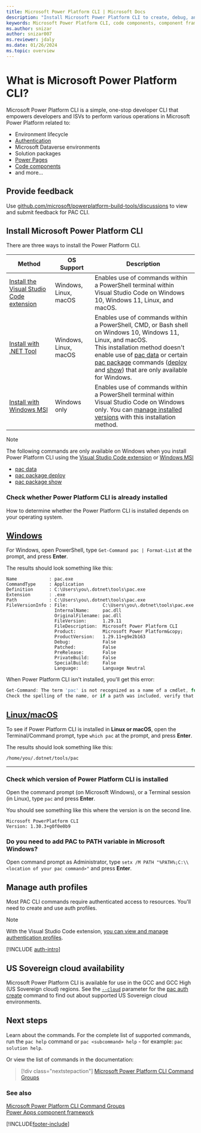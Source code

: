 ```yaml
---
title: Microsoft Power Platform CLI | Microsoft Docs
description: "Install Microsoft Power Platform CLI to create, debug, and deploy code components by using Power Apps component framework."
keywords: Microsoft Power Platform CLI, code components, component framework, CLI
ms.author: snizar
author: snizar007
ms.reviewer: jdaly
ms.date: 01/26/2024
ms.topic: overview
---
```

# What is Microsoft Power Platform CLI?

Microsoft Power Platform CLI is a simple, one-stop developer CLI that empowers developers and ISVs to perform various operations in Microsoft Power Platform related to:

- Environment lifecycle
- [Authentication](#manage-auth-profiles)
- Microsoft Dataverse environments
- Solution packages
- [Power Pages](/power-pages/configure/power-platform-cli)
- [Code components](/power-apps/developer/component-framework/create-custom-controls-using-pcf)
- and more...

## Provide feedback

Use [github.com/microsoft/powerplatform-build-tools/discussions](https://github.com/microsoft/powerplatform-build-tools/discussions) to view and submit feedback for PAC CLI.

## Install Microsoft Power Platform CLI

There are three ways to install the Power Platform CLI.

|Method|OS Support|Description|
|---------|---------|---------|
|[Install the Visual Studio Code extension](../howto/install-vs-code-extension.md)|Windows, Linux, macOS|Enables use of commands within a PowerShell terminal within Visual Studio Code on Windows 10, Windows 11, Linux, and macOS.|
|[Install with .NET Tool](../howto/install-cli-net-tool.md)|Windows, Linux, macOS|Enables use of commands within a PowerShell, CMD, or Bash shell on Windows 10, Windows 11, Linux, and macOS.<br />This installation method doesn't enable use of [pac data](reference/data.md) or certain [pac package](reference/package.md) commands ([deploy](reference/package.md#pac-package-deploy) and [show](reference/package.md#pac-package-show)) that are only available for Windows.|
|[Install with Windows MSI](../howto/install-cli-msi.md)|Windows only|Enables use of commands within a PowerShell terminal within Visual Studio Code on Windows only. You can [manage installed versions](../howto/install-cli-msi.md#manage-versions) with this installation method.|

> [!NOTE]
> The following commands are only available on Windows when you install Power Platform CLI using the [Visual Studio Code extension](../howto/install-vs-code-extension.md) or [Windows MSI](../howto/install-cli-msi.md)
>
> - [pac data](reference/data.md)
> - [pac package deploy](reference/package.md#pac-package-deploy)
> - [pac package show](reference/package.md#pac-package-show)


### Check whether Power Platform CLI is already installed

How to determine whether the Power Platform CLI is installed depends on your operating system.

## [Windows](#tab/windows)

For Windows, open PowerShell, type `Get-Command pac | Format-List` at the prompt, and press **Enter**.

The results should look something like this:

```
Name            : pac.exe
CommandType     : Application
Definition      : C:\Users\you\.dotnet\tools\pac.exe
Extension       : .exe
Path            : C:\Users\you\.dotnet\tools\pac.exe
FileVersionInfo : File:             C:\Users\you\.dotnet\tools\pac.exe
                  InternalName:     pac.dll
                  OriginalFilename: pac.dll
                  FileVersion:      1.29.11
                  FileDescription:  Microsoft Power Platform CLI
                  Product:          Microsoft Power Platform&copy;
                  ProductVersion:   1.29.11+g9e2b163
                  Debug:            False
                  Patched:          False
                  PreRelease:       False
                  PrivateBuild:     False
                  SpecialBuild:     False
                  Language:         Language Neutral
```

When Power Platform CLI isn't installed, you'll get this error:

```powershell
Get-Command: The term 'pac' is not recognized as a name of a cmdlet, function, script file, or executable program.
Check the spelling of the name, or if a path was included, verify that the path is correct and try again.
```

## [Linux/macOS](#tab/linux-macos)

To see if Power Platform CLI is installed in **Linux or macOS**, open the Terminal/Command prompt, type `which pac` at the prompt, and press **Enter**. 

The results should look something like this:

```bash
/home/you/.dotnet/tools/pac
```
---

### Check which version of Power Platform CLI is installed

Open the command prompt (on Microsoft Windows), or a Terminal session (in Linux), type `pac` and press **Enter**.

You should see something like this where the version is on the second line.

```
Microsoft PowerPlatform CLI
Version: 1.30.3+g0f0e0b9
```

### Do you need to add PAC to PATH variable in Microsoft Windows?

Open command prompt as Administrator, type `setx /M PATH "%PATH%;C:\\<location of your pac command>"` and press **Enter**.

## Manage auth profiles

Most PAC CLI commands require authenticated access to resources. You'll need to create and use auth profiles.

> [!NOTE]
> With the Visual Studio Code extension, [you can view and manage authentication profiles](../howto/install-vs-code-extension.md#authentication-profile-management).

[!INCLUDE [auth-intro](reference/includes/auth-intro.md)]

## US Sovereign cloud availability

Microsoft Power Platform CLI is available for use in the GCC and GCC High (US Sovereign cloud) regions. See the [`--cloud`](reference/auth.md#--cloud--ci) parameter for the [pac auth create](reference/auth.md#pac-auth-create) command to find out about supported US Sovereign cloud environments.


## Next steps

Learn about the commands. For the complete list of supported commands, run the `pac help` command or `pac <subcommand> help` - for example: `pac solution help`.

Or view the list of commands in the documentation:

> [!div class="nextstepaction"]
> [Microsoft Power Platform CLI Command Groups](reference/index.md)<br/>

### See also

[Microsoft Power Platform CLI Command Groups](reference/index.md)<br />
[Power Apps component framework](/power-apps/developer/component-framework/overview)<br />

[!INCLUDE[footer-include](../../includes/footer-banner.md)]
